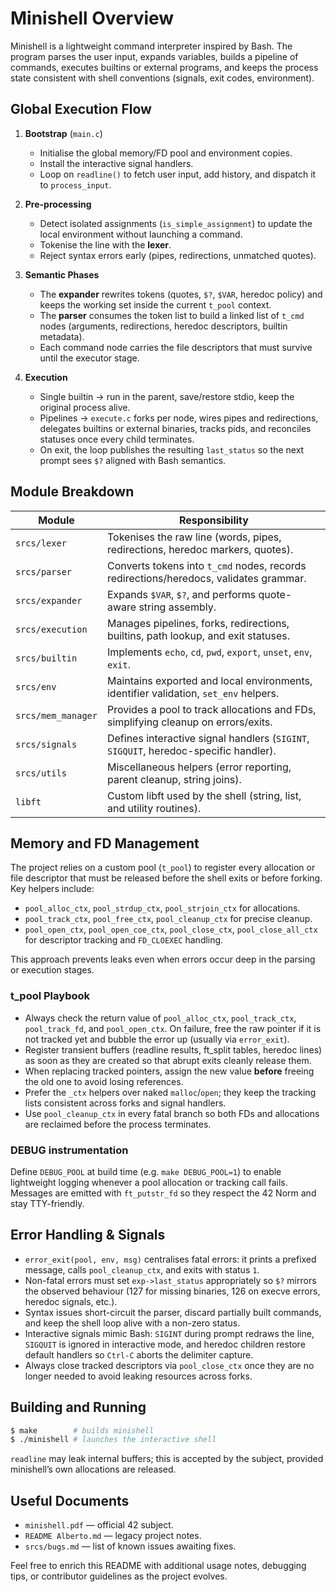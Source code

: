 # Minishell Overview

Minishell is a lightweight command interpreter inspired by Bash. The program
parses the user input, expands variables, builds a pipeline of commands,
executes builtins or external programs, and keeps the process state consistent
with shell conventions (signals, exit codes, environment).

## Global Execution Flow

1. **Bootstrap** (`main.c`)
   - Initialise the global memory/FD pool and environment copies.
   - Install the interactive signal handlers.
   - Loop on `readline()` to fetch user input, add history, and dispatch it to
     `process_input`.

2. **Pre-processing**
   - Detect isolated assignments (`is_simple_assignment`) to update the local
     environment without launching a command.
   - Tokenise the line with the **lexer**.
   - Reject syntax errors early (pipes, redirections, unmatched quotes).

3. **Semantic Phases**
   - The **expander** rewrites tokens (quotes, `$?`, `$VAR`, heredoc policy) and
     keeps the working set inside the current `t_pool` context.
   - The **parser** consumes the token list to build a linked list of `t_cmd`
     nodes (arguments, redirections, heredoc descriptors, builtin metadata).
   - Each command node carries the file descriptors that must survive until the
     executor stage.

4. **Execution**
   - Single builtin → run in the parent, save/restore stdio, keep the original
     process alive.
   - Pipelines → `execute.c` forks per node, wires pipes and redirections,
     delegates builtins or external binaries, tracks pids, and reconciles
     statuses once every child terminates.
   - On exit, the loop publishes the resulting `last_status` so the next prompt
     sees `$?` aligned with Bash semantics.

## Module Breakdown

| Module        | Responsibility |
| ------------- | -------------- |
| `srcs/lexer`      | Tokenises the raw line (words, pipes, redirections, heredoc markers, quotes). |
| `srcs/parser`     | Converts tokens into `t_cmd` nodes, records redirections/heredocs, validates grammar. |
| `srcs/expander`   | Expands `$VAR`, `$?`, and performs quote-aware string assembly. |
| `srcs/execution`  | Manages pipelines, forks, redirections, builtins, path lookup, and exit statuses. |
| `srcs/builtin`    | Implements `echo`, `cd`, `pwd`, `export`, `unset`, `env`, `exit`. |
| `srcs/env`        | Maintains exported and local environments, identifier validation, `set_env` helpers. |
| `srcs/mem_manager`| Provides a pool to track allocations and FDs, simplifying cleanup on errors/exits. |
| `srcs/signals`    | Defines interactive signal handlers (`SIGINT`, `SIGQUIT`, heredoc-specific handler). |
| `srcs/utils`      | Miscellaneous helpers (error reporting, parent cleanup, string joins). |
| `libft`           | Custom libft used by the shell (string, list, and utility routines). |

## Memory and FD Management

The project relies on a custom pool (`t_pool`) to register every allocation or
file descriptor that must be released before the shell exits or before forking.
Key helpers include:

- `pool_alloc_ctx`, `pool_strdup_ctx`, `pool_strjoin_ctx` for allocations.
- `pool_track_ctx`, `pool_free_ctx`, `pool_cleanup_ctx` for precise cleanup.
- `pool_open_ctx`, `pool_open_coe_ctx`, `pool_close_ctx`, `pool_close_all_ctx`
  for descriptor tracking and `FD_CLOEXEC` handling.

This approach prevents leaks even when errors occur deep in the parsing or
execution stages.

### t_pool Playbook

- Always check the return value of `pool_alloc_ctx`, `pool_track_ctx`,
  `pool_track_fd`, and `pool_open_ctx`. On failure, free the raw pointer if it
  is not tracked yet and bubble the error up (usually via `error_exit`).
- Register transient buffers (readline results, ft_split tables, heredoc lines)
  as soon as they are created so that abrupt exits cleanly release them.
- When replacing tracked pointers, assign the new value **before** freeing the
  old one to avoid losing references.
- Prefer the `_ctx` helpers over naked `malloc`/`open`; they keep the tracking
  lists consistent across forks and signal handlers.
- Use `pool_cleanup_ctx` in every fatal branch so both FDs and allocations are
  reclaimed before the process terminates.

### DEBUG instrumentation

Define `DEBUG_POOL` at build time (e.g. `make DEBUG_POOL=1`) to enable lightweight
logging whenever a pool allocation or tracking call fails. Messages are emitted
with `ft_putstr_fd` so they respect the 42 Norm and stay TTY-friendly.

## Error Handling & Signals

- `error_exit(pool, env, msg)` centralises fatal errors: it prints a prefixed
  message, calls `pool_cleanup_ctx`, and exits with status `1`.
- Non-fatal errors must set `exp->last_status` appropriately so `$?` mirrors the
  observed behaviour (127 for missing binaries, 126 on execve errors, heredoc
  signals, etc.).
- Syntax issues short-circuit the parser, discard partially built commands, and
  keep the shell loop alive with a non-zero status.
- Interactive signals mimic Bash: `SIGINT` during prompt redraws the line,
  `SIGQUIT` is ignored in interactive mode, and heredoc children restore
  default handlers so `Ctrl-C` aborts the delimiter capture.
- Always close tracked descriptors via `pool_close_ctx` once they are no longer
  needed to avoid leaking resources across forks.

## Building and Running

```bash
$ make        # builds minishell
$ ./minishell # launches the interactive shell
```

`readline` may leak internal buffers; this is accepted by the subject, provided
minishell’s own allocations are released.

## Useful Documents

- `minishell.pdf` — official 42 subject.
- `README Alberto.md` — legacy project notes.
- `srcs/bugs.md` — list of known issues awaiting fixes.

Feel free to enrich this README with additional usage notes, debugging tips, or
contributor guidelines as the project evolves.
